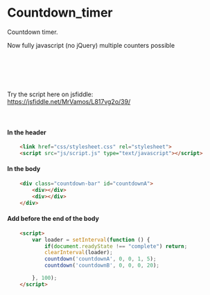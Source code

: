 # Countdown_timer
Countdown timer.

Now fully javascript (no jQuery) multiple counters possible


<br><br><br><br>

Try the script here on jsfiddle:<br>
https://jsfiddle.net/MrVamos/L817vg2o/39/
<br><br><br>

<h4>In the header</h4>

```html
    <link href="css/stylesheet.css" rel="stylesheet">
    <script src="js/script.js" type="text/javascript"></script>
```

<h4>In the body</h4>

```html
    <div class="countdown-bar" id="countdownA">
        <div></div>
        <div></div>
    </div>
```
<h4>Add before the end of the body</h4>

```html
    <script>
        var loader = setInterval(function () {
            if(document.readyState !== "complete") return;
            clearInterval(loader);        
            countdown('countdownA', 0, 0, 1, 5);
            countdown('countdownB', 0, 0, 0, 20);

        }, 100);
    </script>
```
